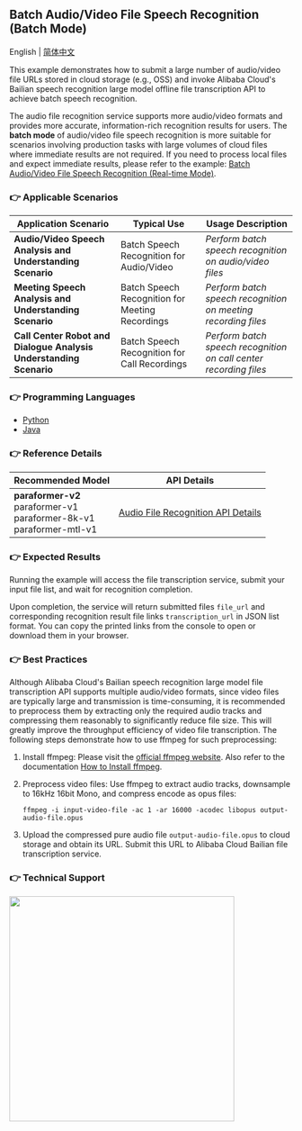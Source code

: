 [comment]: # (title and brief introduction of the sample)
## Batch Audio/Video File Speech Recognition (Batch Mode)

English | [简体中文](./README.md)

This example demonstrates how to submit a large number of audio/video file URLs stored in cloud storage (e.g., OSS) and invoke Alibaba Cloud's Bailian speech recognition large model offline file transcription API to achieve batch speech recognition.

The audio file recognition service supports more audio/video formats and provides more accurate, information-rich recognition results for users. The **batch mode** of audio/video file speech recognition is more suitable for scenarios involving production tasks with large volumes of cloud files where immediate results are not required. If you need to process local files and expect immediate results, please refer to the example: [Batch Audio/Video File Speech Recognition (Real-time Mode)](../recognize_speech_from_files_by_realtime_mode/).

[comment]: # (list of scenarios of the sample)
### :point_right: Applicable Scenarios

| Application Scenario           | Typical Use | Usage Description                 |
|----------------| ----- |----------------------|
| **Audio/Video Speech Analysis and Understanding Scenario**   | Batch Speech Recognition for Audio/Video | *Perform batch speech recognition on audio/video files* |
| **Meeting Speech Analysis and Understanding Scenario** | Batch Speech Recognition for Meeting Recordings	 | *Perform batch speech recognition on meeting recording files*    |
| **Call Center Robot and Dialogue Analysis Understanding Scenario**| Batch Speech Recognition for Call Recordings		 | *Perform batch speech recognition on call center recording files*     |

[comment]: # (supported programming languages of the sample)
### :point_right: Programming Languages
- [Python](./python)
- [Java](./java)

[comment]: # (model and interface of the sample)
### :point_right: Reference Details

| Recommended Model                                                        | API Details                                                                                             |
|-------------------------------------------------------------|---------------------------------------------------------------------------------------------------|
| **paraformer-v2**<br/> paraformer-v1<br/> paraformer-8k-v1 <br/>paraformer-mtl-v1  | [Audio File Recognition API Details](https://help.aliyun.com/zh/model-studio/developer-reference/paraformer-api)|

### :point_right: Expected Results

Running the example will access the file transcription service, submit your input file list, and wait for recognition completion.

Upon completion, the service will return submitted files ```file_url``` and corresponding recognition result file links ```transcription_url``` in JSON list format. You can copy the printed links from the console to open or download them in your browser.

[comment]: # (best practices)
### :point_right: Best Practices

Although Alibaba Cloud's Bailian speech recognition large model file transcription API supports multiple audio/video formats, since video files are typically large and transmission is time-consuming, it is recommended to preprocess them by extracting only the required audio tracks and compressing them reasonably to significantly reduce file size. This will greatly improve the throughput efficiency of video file transcription. The following steps demonstrate how to use ffmpeg for such preprocessing:

1. Install ffmpeg: Please visit the [official ffmpeg website](https://www.ffmpeg.org/download.html). Also refer to the documentation [How to Install ffmpeg](../../../docs/QA/ffmpeg_en.md).

2. Preprocess video files: Use ffmpeg to extract audio tracks, downsample to 16kHz 16bit Mono, and compress encode as opus files:
    ```
    ffmpeg -i input-video-file -ac 1 -ar 16000 -acodec libopus output-audio-file.opus
    ```

3. Upload the compressed pure audio file ```output-audio-file.opus``` to cloud storage and obtain its URL. Submit this URL to Alibaba Cloud Bailian file transcription service.

[comment]: # (technical support of the sample)
### :point_right: Technical Support
<img src="https://dashscope.oss-cn-beijing.aliyuncs.com/samples/audio/group-en.png" width="400"/>
